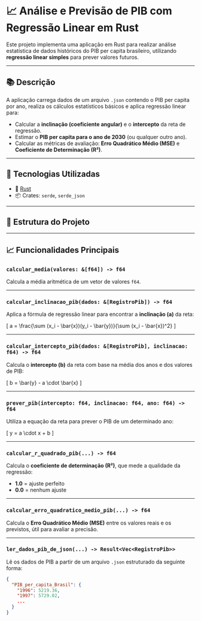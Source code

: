 # 📈 Análise e Previsão de PIB com Regressão Linear em Rust

Este projeto implementa uma aplicação em Rust para realizar análise estatística de dados históricos do PIB per capita brasileiro, utilizando **regressão linear simples** para prever valores futuros.

---

## 📚 Descrição

A aplicação carrega dados de um arquivo `.json` contendo o PIB per capita por ano, realiza os cálculos estatísticos básicos e aplica regressão linear para:

- Calcular a **inclinação (coeficiente angular)** e o **intercepto** da reta de regressão.
- Estimar o **PIB per capita para o ano de 2030** (ou qualquer outro ano).
- Calcular as métricas de avaliação: **Erro Quadrático Médio (MSE)** e **Coeficiente de Determinação (R²)**.

---

## 🔧 Tecnologias Utilizadas

- 🦀 [Rust](https://www.rust-lang.org/)
- 📦 Crates: `serde`, `serde_json`

---

## 📁 Estrutura do Projeto


---

## 📈 Funcionalidades Principais

### `calcular_media(valores: &[f64]) -> f64`

Calcula a média aritmética de um vetor de valores `f64`.

---

### `calcular_inclinacao_pib(dados: &[RegistroPib]) -> f64`

Aplica a fórmula de regressão linear para encontrar a **inclinação (a)** da reta:

\[
a = \frac{\sum (x_i - \bar{x})(y_i - \bar{y})}{\sum (x_i - \bar{x})^2}
\]

---

### `calcular_intercepto_pib(dados: &[RegistroPib], inclinacao: f64) -> f64`

Calcula o **intercepto (b)** da reta com base na média dos anos e dos valores de PIB:

\[
b = \bar{y} - a \cdot \bar{x}
\]

---

### `prever_pib(intercepto: f64, inclinacao: f64, ano: f64) -> f64`

Utiliza a equação da reta para prever o PIB de um determinado ano:

\[
y = a \cdot x + b
\]

---

### `calcular_r_quadrado_pib(...) -> f64`

Calcula o **coeficiente de determinação (R²)**, que mede a qualidade da regressão:

- **1.0** = ajuste perfeito
- **0.0** = nenhum ajuste

---

### `calcular_erro_quadratico_medio_pib(...) -> f64`

Calcula o **Erro Quadrático Médio (MSE)** entre os valores reais e os previstos, útil para avaliar a precisão.

---

### `ler_dados_pib_de_json(...) -> Result<Vec<RegistroPib>>`

Lê os dados de PIB a partir de um arquivo `.json` estruturado da seguinte forma:

```json
{
  "PIB_per_capita_Brasil": {
    "1996": 5219.36,
    "1997": 5729.02,
    ...
  }
}

